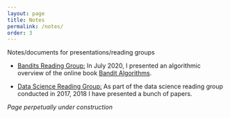 ```yaml
---
layout: page
title: Notes
permalink: /notes/
order: 3
---
```


Notes/documents for presentations/reading groups

* [Bandits Reading Group:](Bandits.html) In July 2020, I presented an algorithmic overview of the online book [Bandit Algorithms](https://banditalgs.com/about/). 

* [Data Science Reading Group:](misc_notes.html) As part of the data science reading group conducted in 2017, 2018 I have presented a bunch of papers.



*Page perpetually under construction*
